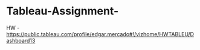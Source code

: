 # Tableau-Assignment-
HW - https://public.tableau.com/profile/edgar.mercado#!/vizhome/HWTABLEU/Dashboard13
